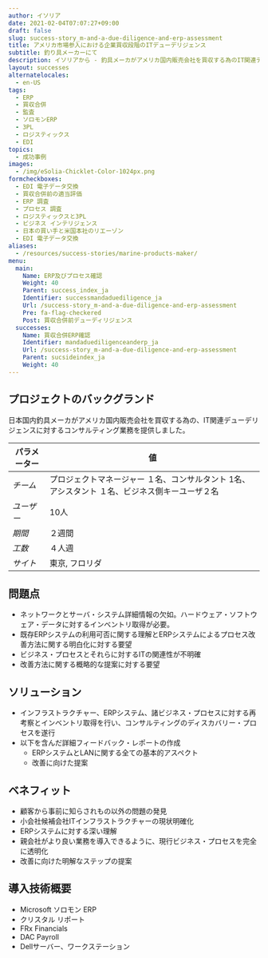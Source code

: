 ```yaml
---
author: イソリア
date: 2021-02-04T07:07:27+09:00
draft: false
slug: success-story_m-and-a-due-diligence-and-erp-assessment
title: アメリカ市場参入における企業買収段階のITデューデリジェンス
subtitle: 釣り具メーカーにて
description: イソリアから - 釣具メーカがアメリカ国内販売会社を買収する為のIT関連デューデリジェンスに対するコンサルティング業務提供。
layout: successes
alternatelocales:
  - en-US
tags:
  - ERP
  - 買収合併
  - 監査
  - ソロモンERP
  - 3PL
  - ロジスティックス
  - EDI
topics:
  - 成功事例
images:  
  - /img/eSolia-Chicklet-Color-1024px.png
formcheckboxes:
  - EDI 電子データ交換
  - 買収合併前の適当評価
  - ERP 調査
  - プロセス 調査
  - ロジスティックスと3PL
  - ビジネス インテリジェンス
  - 日本の買い手と米国本社のリエーゾン
  - EDI 電子データ交換
aliases:
  - /resources/success-stories/marine-products-maker/
menu:
  main:
    Name: ERP及びプロセス確認
    Weight: 40
    Parent: success_index_ja
    Identifier: successmandaduediligence_ja
    Url: /success-story_m-and-a-due-diligence-and-erp-assessment
    Pre: fa-flag-checkered
    Post: 買収合併前デューディリジェンス
  successes:
    Name: 買収合併ERP確認
    Identifier: mandaduediligenceanderp_ja
    Url: /success-story_m-and-a-due-diligence-and-erp-assessment
    Parent: sucsideindex_ja
    Weight: 40
---
```


## プロジェクトのバックグランド

日本国内釣具メーカがアメリカ国内販売会社を買収する為の、IT関連デューデリジェンスに対するコンサルティング業務を提供しました。

パラメーター | 値
------|------
_チーム_ | プロジェクトマネージャー １名、コンサルタント 1名、アシスタント １名、ビジネス側キーユーザ２名
_ユーザー_ | 10人
_期間_ | ２週間
_工数_ | ４人週
_サイト_ | 東京, フロリダ

## 問題点

* ネットワークとサーバ・システム詳細情報の欠如。ハードウェア・ソフトウェア・データに対するインベントリ取得が必要。
* 既存ERPシステムの利用可否に関する理解とERPシステムによるプロセス改善方法に関する明白化に対する要望
* ビジネス・プロセスとそれらに対するITの関連性が不明確
* 改善方法に関する概略的な提案に対する要望

## ソリューション

* インフラストラクチャー、ERPシステム、諸ビジネス・プロセスに対する再考察とインベントリ取得を行い、コンサルティングのディスカバリー・プロセスを遂行
* 以下を含んだ詳細フィードバック・レポートの作成
   * ERPシステムとLANに関する全ての基本的アスペクト
   * 改善に向けた提案

## ベネフィット

* 顧客から事前に知らされもの以外の問題の発見
* 小会社候補会社ITインフラストラクチャーの現状明確化
* ERPシステムに対する深い理解
* 親会社がより良い業務を導入できるように、現行ビジネス・プロセスを完全に透明化
* 改善に向けた明解なステップの提案

## 導入技術概要

* Microsoft ソロモン ERP
* クリスタル リポート
* FRx Financials
* DAC Payroll
* Dellサーバー、ワークステーション
